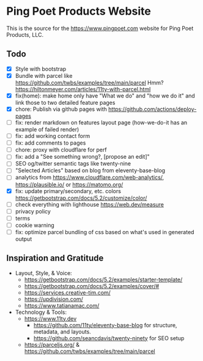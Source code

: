 # Ping Poet Products Website

This is the source for the https://www.pingpoet.com website for Ping Poet Products, LLC.

## Todo

- [x] Style with bootstrap
- [x] Bundle with parcel like https://github.com/twbs/examples/tree/main/parcel
  Hmm? https://hiltonmeyer.com/articles/11ty-with-parcel.html
- [x] fix(home): make home only have "What we do" and "how we do it" and link those to two detailed feature pages
- [x] chore: Publish via github pages with https://github.com/actions/deploy-pages
- [ ] fix: render markdown on features layout page (how-we-do-it has an example of failed render)
- [ ] fix: add working contact form
- [ ] fix: add comments to pages
- [ ] chore: proxy with cloudflare for perf
- [ ] fix: add a "See something wrong?, [propose an edit]"
- [ ] SEO og/twitter semantic tags like twenty-nine
- [ ] "Selected Articles" based on blog from eleventy-base-blog
- [ ] analytics from https://www.cloudflare.com/web-analytics/, https://plausible.io/ or https://matomo.org/
- [x] fix: update primary/secondary, etc. colors https://getbootstrap.com/docs/5.2/customize/color/
- [ ] check everything with lighthouse https://web.dev/measure
- [ ] privacy policy
- [ ] terms
- [ ] cookie warning
- [ ] fix: optimize parcel bundling of css based on what's used in generated output

## Inspiration and Gratitude

- Layout, Style, & Voice:
  - https://getbootstrap.com/docs/5.2/examples/starter-template/
  - https://getbootstrap.com/docs/5.2/examples/cover/#
  - https://services.creative-tim.com/
  - https://updivision.com/
  - https://www.tatianamac.com/
- Technology & Tools:
  - https://www.11ty.dev
    - https://github.com/11ty/eleventy-base-blog for structure, metadata, and layouts.
    - https://github.com/seancdavis/twenty-ninety for SEO setup
  - https://parceljs.org/ & https://github.com/twbs/examples/tree/main/parcel
